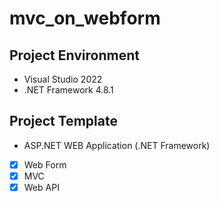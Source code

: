 # mvc_on_webform

## Project Environment

- Visual Studio 2022
- .NET Framework 4.8.1

## Project Template

- ASP.NET WEB Application (.NET Framework)
- [x] Web Form
- [x] MVC
- [x] Web API

